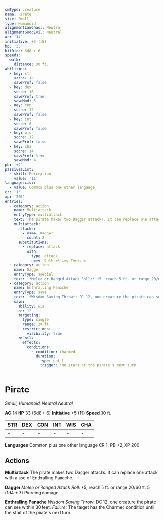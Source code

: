 ```yaml
---
smType: creature
name: Pirate
size: Small
type: Humanoid
alignmentLawChaos: Neutral
alignmentGoodEvil: Neutral
ac: '14'
initiative: +5 (15)
hp: '33'
hitDice: 6d8 + 6
speeds:
  walk:
    distance: 30 ft.
abilities:
  - key: str
    score: 10
    saveProf: false
  - key: dex
    score: 16
    saveProf: true
    saveMod: 5
  - key: con
    score: 12
    saveProf: false
  - key: int
    score: 8
    saveProf: false
  - key: wis
    score: 12
    saveProf: false
  - key: cha
    score: 14
    saveProf: true
    saveMod: 4
pb: '+2'
passivesList:
  - skill: Perception
    value: '11'
languagesList:
  - value: Common plus one other language
cr: '1'
xp: '200'
entries:
  - category: action
    name: Multiattack
    entryType: multiattack
    text: The pirate makes two Dagger attacks. It can replace one attack with a use of Enthralling Panache.
    multiattack:
      attacks:
        - name: Dagger
          count: 2
      substitutions:
        - replace: attack
          with:
            type: attack
            name: Enthralling Panache
  - category: action
    name: Dagger
    entryType: special
    text: '*Melee or Ranged Attack Roll:* +5, reach 5 ft. or range 20/60 ft. 5 (1d4 + 3) Piercing damage.'
  - category: action
    name: Enthralling Panache
    entryType: save
    text: '*Wisdom Saving Throw*: DC 12, one creature the pirate can see within 30 feet. *Failure:*  The target has the Charmed condition until the start of the pirate''s next turn.'
    save:
      ability: wis
      dc: 12
      targeting:
        type: single
        range: 30 ft.
        restrictions:
          visibility: true
      onFail:
        effects:
          conditions:
            - condition: Charmed
              duration:
                type: until
                trigger: the start of the pirate's next turn
---
```


# Pirate
*Small, Humanoid, Neutral Neutral*

**AC** 14
**HP** 33 (6d8 + 6)
**Initiative** +5 (15)
**Speed** 30 ft.

| STR | DEX | CON | INT | WIS | CHA |
| --- | --- | --- | --- | --- | --- |
| - | - | - | - | - | - |

**Languages** Common plus one other language
CR 1, PB +2, XP 200

## Actions

**Multiattack**
The pirate makes two Dagger attacks. It can replace one attack with a use of Enthralling Panache.

**Dagger**
*Melee or Ranged Attack Roll:* +5, reach 5 ft. or range 20/60 ft. 5 (1d4 + 3) Piercing damage.

**Enthralling Panache**
*Wisdom Saving Throw*: DC 12, one creature the pirate can see within 30 feet. *Failure:*  The target has the Charmed condition until the start of the pirate's next turn.
